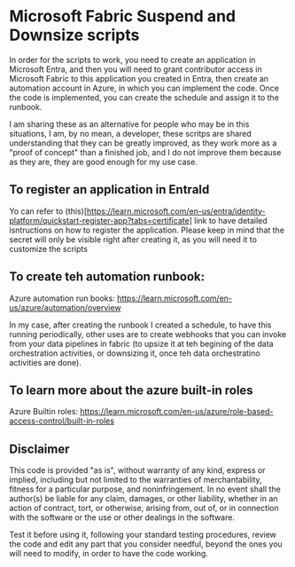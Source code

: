 # Microsoft Fabric Suspend and Downsize scripts 

In order for the scripts to work, you need to create an application in Microsoft Entra, and then you will need to grant contributor access in Microsoft Fabric to this application you created in Entra, then create an automation account in Azure, in which you can implement the code. Once the code is implemented, you can create the schedule and assign it to the runbook.

I am sharing these as an alternative for people who may be in this situations, I am, by no mean, a developer, these scritps are shared understanding that they can be greatly improved, as they work more as a "proof of concept" than a finished job, and I do not improve them because as they are, they are good enough for my use case.


## To register an application in EntraId
Yo can refer to (this)[https://learn.microsoft.com/en-us/entra/identity-platform/quickstart-register-app?tabs=certificate] link to have detailed isntructions on how to register the application. Please keep in mind that the secret will only be visible right after creating it, as you will need it to customize the scripts


## To create teh automation runbook:

Azure automation run books: https://learn.microsoft.com/en-us/azure/automation/overview

In my case, after creating the runbook I created a schedule, to have this running periodically, other uses are to create webhooks that you can invoke from your data pipelines in fabric (to upsize it at teh begining of the data orchestration activities, or downsizing it, once teh data orchestratino activities are done).


## To learn more about the azure built-in roles
Azure Builtin roles: https://learn.microsoft.com/en-us/azure/role-based-access-control/built-in-roles


## Disclaimer

This code is provided "as is", without warranty of any kind, express or implied, including but not limited to the warranties of merchantability, fitness for a particular purpose, and noninfringement. In no event shall the author(s) be liable for any claim, damages, or other liability, whether in an action of contract, tort, or otherwise, arising from, out of, or in connection with the software or the use or other dealings in the software.

Test it before using it, following your standard testing procedures, review the code and edit any part that you consider needful, beyond the ones you will need to modify, in order to have the code working.
